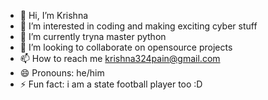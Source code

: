 - 👋 Hi, I’m Krishna
- 👀 I’m interested in coding and making exciting cyber stuff
- 🌱 I’m currently tryna master python
- 💞️ I’m looking to collaborate on opensource projects
- 📫 How to reach me krishna324pain@gmail.com
- 😄 Pronouns: he/him
- ⚡ Fun fact: i am a state football player too :D

<!---
Krishna-172912/Krishna-172912 is a ✨ special ✨ repository because its `README.md` (this file) appears on your GitHub profile.
You can click the Preview link to take a look at your changes.
--->
